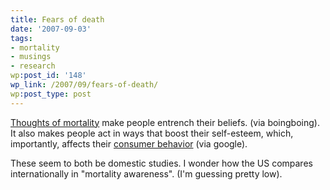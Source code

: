 ```yaml
---
title: Fears of death
date: '2007-09-03'
tags:
- mortality
- musings
- research
wp:post_id: '148'
wp_link: /2007/09/fears-of-death/
wp:post_type: post
---
```


[Thoughts of mortality](http://www.boingboing.net/2007/08/31/how-voters-are-susce.html) make people entrench their beliefs. (via boingboing). It also makes people act in ways that boost their self-esteem, which, importantly, affects their [consumer behavior](http://www.gsb.stanford.edu/news/research/mktg_shiv_mortality.shtml) (via google).

These seem to both be domestic studies. I wonder how the US compares internationally in "mortality awareness". (I'm guessing pretty low).
